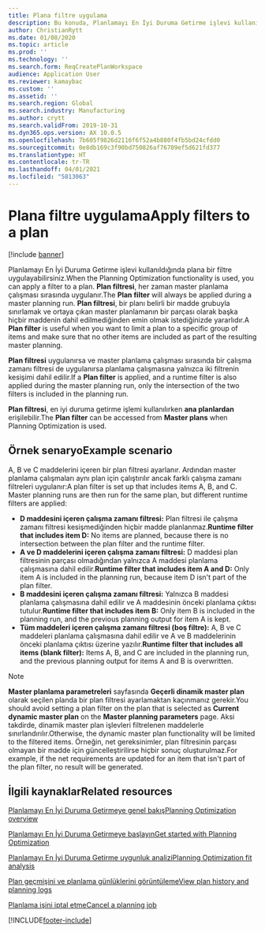 ```yaml
---
title: Plana filtre uygulama
description: Bu konuda, Planlamayı En İyi Duruma Getirme işlevi kullanıldığında bir planda filtrelerin nasıl kullanılacağı açıklanmaktadır.
author: ChristianRytt
ms.date: 01/08/2020
ms.topic: article
ms.prod: ''
ms.technology: ''
ms.search.form: ReqCreatePlanWorkspace
audience: Application User
ms.reviewer: kamaybac
ms.custom: ''
ms.assetid: ''
ms.search.region: Global
ms.search.industry: Manufacturing
ms.author: crytt
ms.search.validFrom: 2019-10-31
ms.dyn365.ops.version: AX 10.0.5
ms.openlocfilehash: 7b605f9826d2116f6f52a4b880f4fb5bd24cfdd0
ms.sourcegitcommit: 0e8db169c3f90bd750826af76709ef5d621fd377
ms.translationtype: HT
ms.contentlocale: tr-TR
ms.lasthandoff: 04/01/2021
ms.locfileid: "5813063"
---
```

# <a name="apply-filters-to-a-plan"></a><span data-ttu-id="ea4bc-103">Plana filtre uygulama</span><span class="sxs-lookup"><span data-stu-id="ea4bc-103">Apply filters to a plan</span></span>

[!include [banner](../../includes/banner.md)]

<span data-ttu-id="ea4bc-104">Planlamayı En İyi Duruma Getirme işlevi kullanıldığında plana bir filtre uygulayabilirsiniz.</span><span class="sxs-lookup"><span data-stu-id="ea4bc-104">When the Planning Optimization functionality is used, you can apply a filter to a plan.</span></span> <span data-ttu-id="ea4bc-105">**Plan filtresi**, her zaman master planlama çalışması sırasında uygulanır.</span><span class="sxs-lookup"><span data-stu-id="ea4bc-105">The **Plan filter** will always be applied during a master planning run.</span></span> <span data-ttu-id="ea4bc-106">**Plan filtresi**, bir planı belirli bir madde grubuyla sınırlamak ve ortaya çıkan master planlamanın bir parçası olarak başka hiçbir maddenin dahil edilmediğinden emin olmak istediğinizde yararlıdır.</span><span class="sxs-lookup"><span data-stu-id="ea4bc-106">A **Plan filter** is useful when you want to limit a plan to a specific group of items and make sure that no other items are included as part of the resulting master planning.</span></span>

<span data-ttu-id="ea4bc-107">**Plan filtresi** uygulanırsa ve master planlama çalışması sırasında bir çalışma zamanı filtresi de uygulanırsa planlama çalışmasına yalnızca iki filtrenin kesişimi dahil edilir.</span><span class="sxs-lookup"><span data-stu-id="ea4bc-107">If a **Plan filter** is applied, and a runtime filter is also applied during the master planning run, only the intersection of the two filters is included in the planning run.</span></span>

<span data-ttu-id="ea4bc-108">**Plan filtresi**, en iyi duruma getirme işlemi kullanılırken **ana planlardan** erişilebilir.</span><span class="sxs-lookup"><span data-stu-id="ea4bc-108">The **Plan filter** can be accessed from **Master plans** when Planning Optimization is used.</span></span>

## <a name="example-scenario"></a><span data-ttu-id="ea4bc-109">Örnek senaryo</span><span class="sxs-lookup"><span data-stu-id="ea4bc-109">Example scenario</span></span>

<span data-ttu-id="ea4bc-110">A, B ve C maddelerini içeren bir plan filtresi ayarlanır. Ardından master planlama çalışmaları aynı plan için çalıştırılır ancak farklı çalışma zamanı filtreleri uygulanır:</span><span class="sxs-lookup"><span data-stu-id="ea4bc-110">A plan filter is set up that includes items A, B, and C. Master planning runs are then run for the same plan, but different runtime filters are applied:</span></span>

- <span data-ttu-id="ea4bc-111">**D maddesini içeren çalışma zamanı filtresi:** Plan filtresi ile çalışma zamanı filtresi kesişmediğinden hiçbir madde planlanmaz.</span><span class="sxs-lookup"><span data-stu-id="ea4bc-111">**Runtime filter that includes item D:** No items are planned, because there is no intersection between the plan filter and the runtime filter.</span></span>
- <span data-ttu-id="ea4bc-112">**A ve D maddelerini içeren çalışma zamanı filtresi:** D maddesi plan filtresinin parçası olmadığından yalnızca A maddesi planlama çalışmasına dahil edilir.</span><span class="sxs-lookup"><span data-stu-id="ea4bc-112">**Runtime filter that includes item A and D:** Only item A is included in the planning run, because item D isn't part of the plan filter.</span></span>
- <span data-ttu-id="ea4bc-113">**B maddesini içeren çalışma zamanı filtresi:** Yalnızca B maddesi planlama çalışmasına dahil edilir ve A maddesinin önceki planlama çıktısı tutulur.</span><span class="sxs-lookup"><span data-stu-id="ea4bc-113">**Runtime filter that includes item B:** Only item B is included in the planning run, and the previous planning output for item A is kept.</span></span>
- <span data-ttu-id="ea4bc-114">**Tüm maddeleri içeren çalışma zamanı filtresi (boş filtre):** A, B ve C maddeleri planlama çalışmasına dahil edilir ve A ve B maddelerinin önceki planlama çıktısı üzerine yazılır.</span><span class="sxs-lookup"><span data-stu-id="ea4bc-114">**Runtime filter that includes all items (blank filter):** Items A, B, and C are included in the planning run, and the previous planning output for items A and B is overwritten.</span></span>

> [!NOTE]
> <span data-ttu-id="ea4bc-115">**Master planlama parametreleri** sayfasında **Geçerli dinamik master plan** olarak seçilen planda bir plan filtresi ayarlamaktan kaçınmanız gerekir.</span><span class="sxs-lookup"><span data-stu-id="ea4bc-115">You should avoid setting a plan filter on the plan that is selected as **Current dynamic master plan** on the **Master planning parameters** page.</span></span> <span data-ttu-id="ea4bc-116">Aksi takdirde, dinamik master plan işlevleri filtrelenen maddelerle sınırlandırılır.</span><span class="sxs-lookup"><span data-stu-id="ea4bc-116">Otherwise, the dynamic master plan functionality will be limited to the filtered items.</span></span> <span data-ttu-id="ea4bc-117">Örneğin, net gereksinimler, plan filtresinin parçası olmayan bir madde için güncelleştirilirse hiçbir sonuç oluşturulmaz.</span><span class="sxs-lookup"><span data-stu-id="ea4bc-117">For example, if the net requirements are updated for an item that isn't part of the plan filter, no result will be generated.</span></span>

## <a name="related-resources"></a><span data-ttu-id="ea4bc-118">İlgili kaynaklar</span><span class="sxs-lookup"><span data-stu-id="ea4bc-118">Related resources</span></span>

[<span data-ttu-id="ea4bc-119">Planlamayı En İyi Duruma Getirmeye genel bakış</span><span class="sxs-lookup"><span data-stu-id="ea4bc-119">Planning Optimization overview</span></span>](planning-optimization-overview.md)

[<span data-ttu-id="ea4bc-120">Planlamayı En İyi Duruma Getirmeye başlayın</span><span class="sxs-lookup"><span data-stu-id="ea4bc-120">Get started with Planning Optimization</span></span>](get-started.md)

[<span data-ttu-id="ea4bc-121">Planlamayı En İyi Duruma Getirme uygunluk analizi</span><span class="sxs-lookup"><span data-stu-id="ea4bc-121">Planning Optimization fit analysis</span></span>](planning-optimization-fit-analysis.md)

[<span data-ttu-id="ea4bc-122">Plan geçmişini ve planlama günlüklerini görüntüleme</span><span class="sxs-lookup"><span data-stu-id="ea4bc-122">View plan history and planning logs</span></span>](plan-history-logs.md)

[<span data-ttu-id="ea4bc-123">Planlama işini iptal etme</span><span class="sxs-lookup"><span data-stu-id="ea4bc-123">Cancel a planning job</span></span>](cancel-planning-job.md)


[!INCLUDE[footer-include](../../../includes/footer-banner.md)]